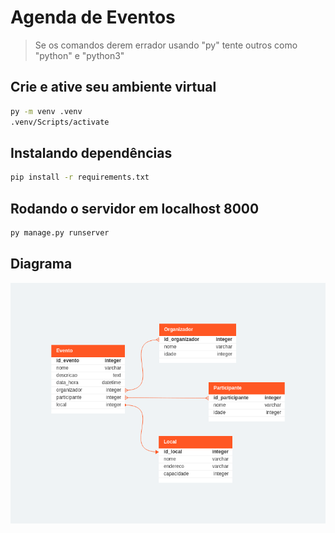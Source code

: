 # Agenda de Eventos

> Se os comandos derem errador usando "py" tente outros como "python" e "python3"

## Crie e ative seu ambiente virtual

```bash
py -m venv .venv
.venv/Scripts/activate
```

## Instalando dependências

```bash
pip install -r requirements.txt
```

## Rodando o servidor em localhost 8000

```bash
py manage.py runserver
```

## Diagrama

![Diagrama](./assets/agendaeventos.png)
